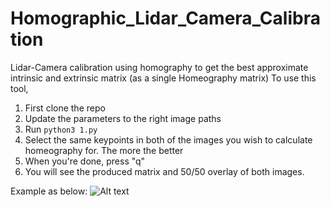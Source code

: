 # Homographic_Lidar_Camera_Calibration
Lidar-Camera calibration using homography to get the best approximate intrinsic and extrinsic matrix (as a single Homeography matrix)
To use this tool,
1. First clone the repo
2. Update the parameters to the right image paths
3. Run `python3 1.py`
4. Select the same keypoints in both of the images you wish to calculate homeography for. The more the better
5. When you're done, press "q"
6. You will see the produced matrix and 50/50 overlay of both images.
 
Example as below:
![Alt text](https://github.com/Chrislai502/Homographic_Lidar_Camera_Calibration/image.png?raw=true)
